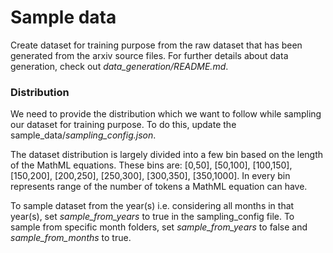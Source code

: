 # Sample data

Create dataset for training purpose from the raw dataset that has been generated from the arxiv source files. For further details about data generation, check out _data_generation/README.md_.

### Distribution
We need to provide the distribution which we want to follow while sampling our dataset for training purpose. To do this, update the sample_data/_sampling_config.json_.

The dataset distribution is largely divided into a few bin based on the length of the MathML equations. These bins are:
[0,50], [50,100], [100,150], [150,200], [200,250], [250,300], [300,350], [350,1000]. In every bin represents range of the number of tokens a MathML equation can have.

To sample dataset from the year(s) i.e. considering all months in that year(s), set _sample_from_years_ to true in the sampling_config file. To sample from specific month folders, set _sample_from_years_ to false and _sample_from_months_ to true.
